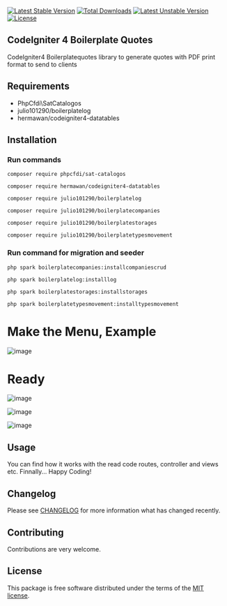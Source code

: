 [![Latest Stable Version](https://poser.okvpn.org/julio101290/boilerplatetypesmovement/v/stable)](https://packagist.org/packages/julio101290/boilerplatetypesmovement) [![Total Downloads](https://poser.okvpn.org/julio101290/boilerplatetypesmovement/downloads)](https://packagist.org/packages/julio101290/boilerplatetypesmovement) [![Latest Unstable Version](https://poser.okvpn.org/julio101290/boilerplatetypesmovement/v/unstable)](https://packagist.org/packages/julio101290/boilerplatetypesmovement) [![License](https://poser.okvpn.org/julio101290/boilerplatetypesmovement/license)](https://packagist.org/packages/julio101290/boilerplatetypesmovement)

## CodeIgniter 4 Boilerplate Quotes
CodeIgniter4 Boilerplatequotes library to generate quotes with PDF print format to send to clients


## Requirements
* PhpCfdi\SatCatalogos
* julio101290/boilerplatelog
* hermawan/codeigniter4-datatables

## Installation

### Run commands
	
 	composer require phpcfdi/sat-catalogos

   	composer require hermawan/codeigniter4-datatables

    composer require julio101290/boilerplatelog

	composer require julio101290/boilerplatecompanies

  	composer require julio101290/boilerplatestorages

	composer require julio101290/boilerplatetypesmovement

### Run command for migration and seeder

	php spark boilerplatecompanies:installcompaniescrud

 	php spark boilerplatelog:installlog

  	php spark boilerplatestorages:installstorages

	php spark boilerplatetypesmovement:installtypesmovement
	

# Make the Menu, Example

![image](https://github.com/user-attachments/assets/1db2c53c-3423-49e6-8a48-06300da9e1f8)




# Ready

![image](https://github.com/user-attachments/assets/c2873460-af7f-41bf-b95f-cec3506fedab)

![image](https://github.com/user-attachments/assets/eb9b0b7e-a289-4b18-830e-5dc7ed9f0acf)

![image](https://github.com/user-attachments/assets/cf9b3929-c816-49cf-8350-73bb67764046)


Usage
-----
You can find how it works with the read code routes, controller and views etc. Finnally... Happy Coding!

Changelog
--------
Please see [CHANGELOG](CHANGELOG.md) for more information what has changed recently.

Contributing
------------
Contributions are very welcome.

License
-------

This package is free software distributed under the terms of the [MIT license](LICENSE.md).
